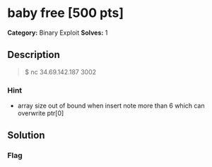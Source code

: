 # baby free [500 pts]

**Category:** Binary Exploit
**Solves:** 1

## Description
>$ nc 34.69.142.187 3002

### Hint
* array size out of bound when insert note more than 6 which can overwrite ptr[0]

## Solution

### Flag

